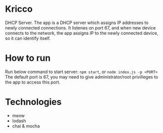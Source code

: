 # Kricco
DHCP Server.
The app is a DHCP server which assigns IP addresses to newly connected connections. It listenes on port 67, and when new device connects to the network, the app assigns IP to the newly connected device, so it can identify itself.

# How to run
Run below command to start server:
`npm start`, or `node index.js -p <PORT>`
The default port is 67, you may need to give administrator/root privilleges to the app to access this port.

# Technologies
 - meow
 - lodash
 - chai & mocha